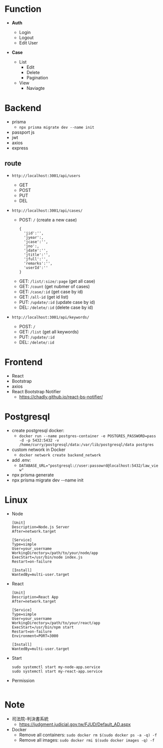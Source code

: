 # Function

- **Auth**

  - Login
  - Logout
  - Edit User

- **Case**
  - List
    - Edit
    - Delete
    - Pagination
  - View
    - Naviagte

# Backend

- prisma
  - `npx prisma migrate dev --name init`
- passport js
- jwt
- axios
- express

## route

- `http://localhost:3001/api/users`

  - GET
  - POST
  - PUT
  - DEL

- `http://localhost:3001/api/cases/`

  - POST: `/` (create a new case)
    ```
    {
      'jid':'',
      'jyear':,
      'jcase':'',
      'jno':,
      'jdate':'',
      'jtitle':'',
      'jfull':'',
      'remarks':'',
      'userId':''
    }
    ```
  - GET: `/list/:size/:page` (get all case)
  - GET: `/count` (get nubmer of cases)
  - GET: `/case/:id` (get case by id)
  - GET: `/all-id` (get id list)
  - PUT: `/update/:id` (update case by id)
  - DEL: `/delete/:id` (delete case by id)

- `http://localhost:3001/api/keywords/`
  - POST: `/`
  - GET: `/list` (get all keywords)
  - PUT: `/update/:id`
  - DEL: `/delete/:id`

# Frontend

- React
- Bootstrap
- axios
- React Bootstrap Notifier
  - https://chadly.github.io/react-bs-notifier/

# Postgresql

- create postgresql docker:
  - `docker run --name postgres-container -e POSTGRES_PASSWORD=pass -d -p 5432:5432 -v /home/curry/postgresql/data:/var/lib/postgresql/data postgres`
- custom network in Docker
  - `docker network create backend_network`
- add .env:
  - `DATABASE_URL="postgresql://user:passowrd@localhost:5432/law_view"`
- npx prisma generate
- npx prisma migrate dev --name init

# Linux

- Node

  ```
  [Unit]
  Description=Node.js Server
  After=network.target

  [Service]
  Type=simple
  User=your_username
  WorkingDirectory=/path/to/your/node/app
  ExecStart=/usr/bin/node index.js
  Restart=on-failure

  [Install]
  WantedBy=multi-user.target

  ```

- React

  ```
  [Unit]
  Description=React App
  After=network.target

  [Service]
  Type=simple
  User=your_username
  WorkingDirectory=/path/to/your/react/app
  ExecStart=/usr/bin/npm start
  Restart=on-failure
  Environment=PORT=3000

  [Install]
  WantedBy=multi-user.target

  ```

- Start

  ```
  sudo systemctl start my-node-app.service
  sudo systemctl start my-react-app.service
  ```

- Permission

  ```

  ```

# Note

- 司法院-判決書系統
  - https://judgment.judicial.gov.tw/FJUD/Default_AD.aspx
- Docker
  - Remove all containers: `sudo docker rm $(sudo docker ps -a -q) -f`
  - Remove all images: `sudo docker rmi $(sudo docker images -q) -f`
